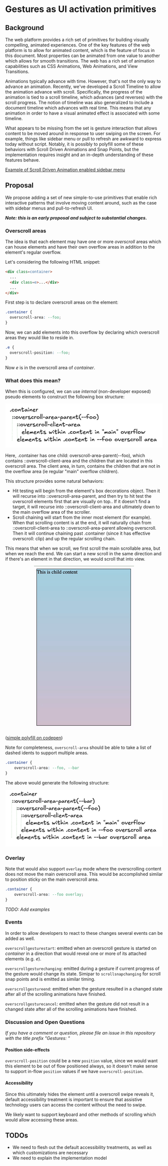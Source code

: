 # Gestures as UI activation primitives

## Background

The web platform provides a rich set of primitives for building visually
compelling, animated experiences. One of the key features of the web platform is
to allow for animated content, which is the feature of focus in this document.
Most properties can be animated from one value to another which allows for
smooth transitions. The web has a rich set of animation capabilities such as CSS
Animations, Web Animations, and View Transitions. 

Animations typically advance with time. However, that's not the only way to
advance an animation. Recently, we've developed a Scroll Timeline to allow the
animation advance with scroll. Specifically, the progress of the animation is
tied to a scroll timeline, which advances (and reverses) with the scroll
progress. The notion of timeline was also generalized to include a document
timeline which advances with real time. This means that any animation in order
to have a visual animated effect is associated with some timeline.

What appears to be missing from the set is gesture interaction that allows
content to be moved around in response to user swiping on the screen. For
example, things like sidebar menu or pull to refresh are awkward to express
today without script. Notably, it is possibly to polyfill some of these
behaviors with Scroll Driven Animations and Snap Points, but the implementation
requires insight and an in-depth understanding of these features behave.

[Example of Scroll Driven Animation enabled sidebar menu](https://flackr.github.io/web-demos/css-scroll-snap/menu/index.html#content)

## Proposal

We propose adding a set of new simple-to-use primitives that enable rich
interactive patterns that involve moving content around, such as the case with
sidebar menus and pull-to-refresh UI.

**_Note: this is an early proposal and subject to substantial changes._**

### Overscroll areas

The idea is that each element may have one or more _overscroll_ areas which can
house elements and have their own overflow areas in addition to the element's
regular overflow.

Let's considering the following HTML snippet:

```html
<div class=container>
  ...
  <div class=e>...</div>
  ...
</div>
```

First step is to declare overscroll areas on the element:

```css
.container {
  overscroll-area: --foo;
}
```

Now, we can add elements into this overflow by declaring which overscroll areas
they would like to reside in.

```css
.e {
  overscroll-position: --foo;
}
```

Now _e_ is in the overscroll area of _container_.

### What does this mean?

When this is configured, we can use _internal_ (non-developer exposed) pseudo
elements to construct the following box structure:

<p align="center">
  <img src="resources/box_structure.png">
</p>

Here, .container has one child: overscroll-area-parent(--foo), which contains
::overscroll-client-area and the children that are located in this overscroll
area. The client area, in turn, contains the children that are not in the
overflow area (ie regular "main" overflow children).

This structure provides some natural behaviors:
* Hit testing will begin from the element's box decorations object. Then it will
  recurse into ::overscroll-area-parent, and then try to hit test the overscroll
  elements first that are visually on top.. If it doesn't find a target, it will
  recurse into ::overscroll-client-area and ultimately down to the main overflow
  area of the scroller.
* Scroll chaining will start from the inner most element (for example). When
  that scrolling content is at the end, it will naturally chain from
  ::overscroll-client-area to ::overscroll-area-parent allowing overscroll. Then it
  will continue chaining past .container (since it has effective overscroll:
  clip) and up the regular scrolling chain.

This means that when we scroll, we first scroll the main scrollable area, but
when we reach the end. We can start a new scroll in the same direction and if
there's an element in that direction, we would scroll that into view.

<p align="center">
  <img src="resources/overscroll.gif">
</p>

([simple polyfill on codepen](https://codepen.io/Vladimir-Levin-the-flexboxer/pen/wBMavyM))

Note for completeness, `overscroll-area` should be able to take a list of dashed
idents to support multiple areas.

```css
.container {
    overscroll-area: --foo, --bar
}
```

The above would generate the following structure:

<p align="center">
  <img src="resources/box_structure_nested.png">
</p>

### Overlay

Note that would also support `overlay` mode where the overscrolling content does
not move the main overscroll area. This would be accomplished similar to
position sticky on the main overscroll area.

```css
.container {
    overscroll-area: --foo overlay;
}
```

_TODO: Add examples_

### Events

In order to allow developers to react to these changes several events can be
added as well.

`overscrollgesturestart`: emitted when an overscroll gesture is started on _container_
in a direction that would reveal one or more of its attached elements (e.g.
_e_).

`overscrollgesturechanging`: emitted during a gesture if current progress of
the gesture would change its state. Simipar to `scrollsnapchanging` for scroll
snap points and is emitted as similar timing.

`overscrollgestureend`: emitted when the gesture resulted in a changed state
after all of the scrolling animations have finished.

`overscrollgesturecancel`: emitted when the gesture did not result in a changed
state after all of the scrolling animations have finished.

### Discussion and Open Questions

_If you have a comment or question, please file an issue in this repository with
the title prefix "Gestures: "_

#### Position side-effects

`overscroll-position` could be a new `position` value, since we would want this
element to be out of flow positioned always, so it doesn't make sense to support
in-flow `position` values if we have `overscroll-position`.

#### Accessibility

Since this ultimately hides the element until a overscroll swipe reveals it,
default accessibility treatment is important to ensure that assistive technology
users can access the content without the need to swipe.

We likely want to support keyboard and other methods of scrolling which would
allow accessing these areas.

## TODOs

* We need to flesh out the default accessibility treatments, as well as which
  customizations are necessary
* We need to explain the implementation model


